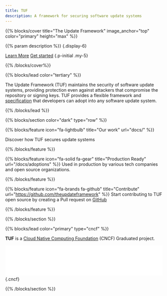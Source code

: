 ```yaml
---
title: TUF
description: A framework for securing software update systems
---
```


{{% blocks/cover title="The Update Framework" image_anchor="top" color="primary" height="max" %}}

<!-- prettier-ignore -->
{{% param description %}}
{.display-6}

<a class="btn btn-lg btn-primary me-3" href="docs/">Learn More</a>
<a class="btn btn-lg btn-secondary" href="docs/get-started/">Get started</a>
{.p-initial .my-5}

{{% /blocks/cover%}}

{{% blocks/lead color="tertiary" %}}

The Update Framework (TUF) maintains the security of software update systems,
providing protection even against attackers that compromise the repository or
signing keys. TUF provides a flexible framework and
[specification](https://theupdateframework.github.io/specification/latest/) that
developers can adopt into any software update system.

{{% /blocks/lead %}}

{{% blocks/section color="dark" type="row" %}}

{{% blocks/feature icon="fa-lightbulb" title="Our work" url="docs/" %}}

Discover how TUF secures update systems

{{% /blocks/feature %}}

{{% blocks/feature icon="fa-solid fa-gear" title="Production Ready" url="/docs/adoptions" %}}
Used in production by various tech companies and open source organizations.


{{% /blocks/feature %}}

{{% blocks/feature icon="fa-brands fa-github" title="Contribute" url="https://github.com/theupdateframework" %}}
Start contributing to TUF open source by creating a Pull request on
[GitHub](https://github.com/theupdateframework)

{{% /blocks/feature %}}

{{% /blocks/section %}}

{{% blocks/lead color="primary" type="cncf" %}}

**TUF** is a [Cloud Native Computing Foundation](https://www.cncf.io) (CNCF)
Graduated project.

[![CNCF logo][]][cncf] 
{.cncf}

[cncf]: https://cncf.io
[cncf logo]: static/img/cncf-white.svg
[incubating]: https://www.cncf.io/projects/

{{% /blocks/section %}}
